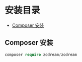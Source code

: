 # 安装目录

- [Composer 安装](#composer)

<a name="composer"></a>
## Composer 安装

```PHP
composer require zodream/zodream
```